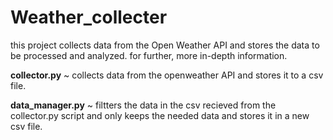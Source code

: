 # Weather_collecter
this project collects data from the Open Weather API and stores the data to be processed and analyzed.
for further, more in-depth information.

<b>collector.py</b>
~ collects data from the openweather API and stores it to a csv file.

<b>data_manager.py</b> 
~ filtters the data in the csv recieved from the collector.py script and
  only keeps the needed data and stores it in a new csv file.
